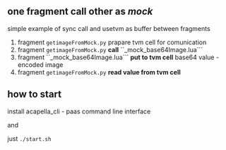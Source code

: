 ##  one fragment call other as *mock*

simple example of sync call and usetvm as buffer between fragments 

1. fragment ```getimageFromMock.py``` prapare tvm cell for comunication
2. fragment ```getimageFromMock.py```  **call** ``_mock_base64Image.lua```  
3. fragment ``_mock_base64Image.lua```  **put to tvm cell** base64 value - encoded image 
4. fragment ```getimageFromMock.py```  **read value from tvm cell**


## how to start 

install acapella_cli - paas command line interface 

and 

just ```./start.sh```


